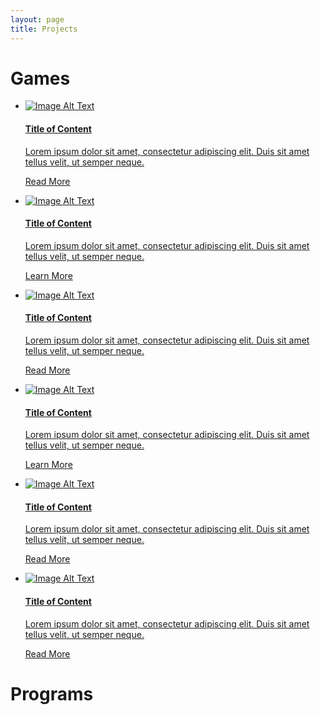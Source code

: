 ```yaml
---
layout: page
title: Projects
---
```


<script src="https://cdn.mathjax.org/mathjax/latest/MathJax.js?config=TeX-AMS-MML_HTMLorMML" type="text/javascript"></script>
<link rel="stylesheet" href="https://toborochi.github.io/css/list.css">

# Games

<div id="pattern" class="pattern">
    <ul class="list img-list">
        <li>
            <a href="#" class="inner">
                <div class="li-img">
                    <img src="http://placehold.it/600x600" alt="Image Alt Text" />
                </div>
                <div class="li-text">
                    <h4 class="li-head">Title of Content</h4>
                    <p class="li-summary">Lorem ipsum dolor sit amet, consectetur adipiscing elit. Duis sit amet tellus velit, ut semper neque.</p>
                    <p class="li-action">Read More</p>
                </div>
            </a>
        </li>
        <li>
            <a href="#" class="inner">
                <div class="li-img">
                    <img src="http://placehold.it/600x600" alt="Image Alt Text" />
                </div>
                <div class="li-text">
                    <h4 class="li-head">Title of Content</h4>
                    <p class="li-summary">Lorem ipsum dolor sit amet, consectetur adipiscing elit. Duis sit amet tellus velit, ut semper neque.</p>
                    <p class="li-action">Learn More</p>
                </div>
            </a>
        </li>
        <li>
            <a href="#" class="inner">
                <div class="li-img">
                    <img src="http://placehold.it/600x600" alt="Image Alt Text" />
                </div>
                <div class="li-text">
                    <h4 class="li-head">Title of Content</h4>
                    <p class="li-summary">Lorem ipsum dolor sit amet, consectetur adipiscing elit. Duis sit amet tellus velit, ut semper neque.</p>
                    <p class="li-action">Read More</p>
                </div>
            </a>
        </li>
        <li>
            <a href="#" class="inner">
                <div class="li-img">
                    <img src="http://placehold.it/600x600" alt="Image Alt Text" />
                </div>
                <div class="li-text">
                    <h4 class="li-head">Title of Content</h4>
                    <p class="li-summary">Lorem ipsum dolor sit amet, consectetur adipiscing elit. Duis sit amet tellus velit, ut semper neque.</p>
                    <p class="li-action">Learn More</p>
                </div>
            </a>
        </li>
        <li>
            <a href="#" class="inner">
                <div class="li-img">
                    <img src="http://placehold.it/600x600" alt="Image Alt Text" />
                </div>
                <div class="li-text">
                    <h4 class="li-head">Title of Content</h4>
                    <p class="li-summary">Lorem ipsum dolor sit amet, consectetur adipiscing elit. Duis sit amet tellus velit, ut semper neque.</p>
                    <p class="li-action">Read More</p>
                </div>
            </a>
        </li>
        <li>
            <a href="#" class="inner">
                <div class="li-img">
                    <img src="http://placehold.it/600x600" alt="Image Alt Text" />
                </div>
                <div class="li-text">
                    <h4 class="li-head">Title of Content</h4>
                    <p class="li-summary">Lorem ipsum dolor sit amet, consectetur adipiscing elit. Duis sit amet tellus velit, ut semper neque.</p>
                    <p class="li-action">Read More</p>
                </div>
            </a>
        </li>
    </ul>
</div>

# Programs	


